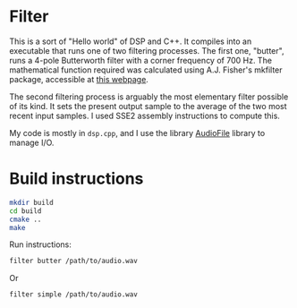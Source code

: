# Filter
This is a sort of "Hello world" of DSP and C++. It compiles into an executable that runs one of two filtering processes. The first one, "butter", runs a 4-pole Butterworth filter with a corner frequency of 700 Hz. The mathematical function required was calculated using A.J. Fisher's mkfilter package, accessible at [this webpage](https://www-users.cs.york.ac.uk/~fisher/mkfilter/).

The second filtering process is arguably the most elementary filter possible of its kind. It sets the present output sample to the average of the two most recent input samples. I used SSE2 assembly instructions to compute this.

My code is mostly in `dsp.cpp`, and I use the library [AudioFile](https://github.com/adamstark/AudioFile/) library to manage I/O.

# Build instructions
```bash
mkdir build
cd build
cmake ..
make
```

Run instructions:
```bash
filter butter /path/to/audio.wav
```
Or
```bash
filter simple /path/to/audio.wav
```

